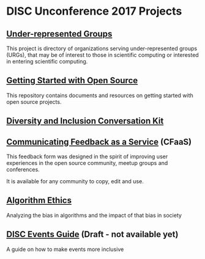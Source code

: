 # DISC Unconference 2017 Projects

## [Under-represented Groups](https://github.com/numfocus/urg-orgs)
This project is directory of organizations serving under-represented groups (URGs), that may be of interest to those in scientific computing or interested in entering scientific computing.

## [Getting Started with Open Source](https://github.com/numfocus/getting-started-with-open-source)
This repository contains documents and resources on getting started with open source projects.

## [Diversity and Inclusion Conversation Kit](https://github.com/numfocus/diversity-and-inclusion-conversation-kit)

## [Communicating Feedback as a Service](https://github.com/numfocus/CFaaS) (CFaaS)
This feedback form was designed in the spirit of improving user experiences in the open source community, meetup groups and conferences.   

It is available for any community to copy, edit and use.  

## [Algorithm Ethics](https://github.com/numfocus/algorithm-ethics)
Analyzing the bias in algorithms and the impact of that bias in society

## [DISC Events Guide](https://github.com/numfocus/DISC-Events-Guide) (Draft - not available yet)
A guide on how to make events more inclusive




